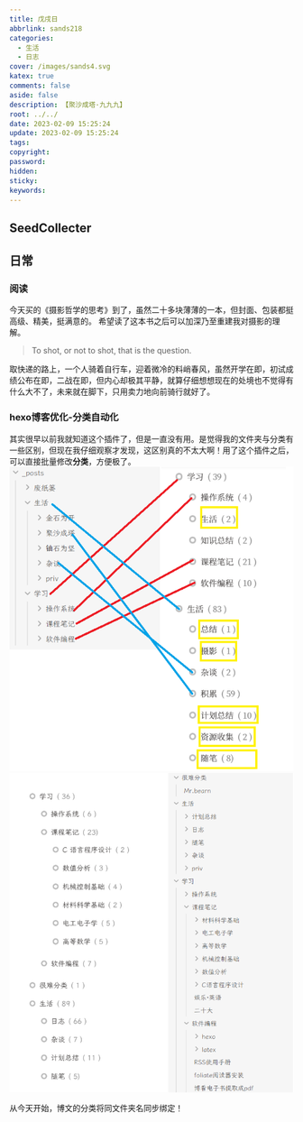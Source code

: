 ```yaml
---
title: 戊戌日
abbrlink: sands218
categories:
  - 生活
  - 日志
cover: /images/sands4.svg
katex: true
comments: false
aside: false
description: 【聚沙成塔·九九九】
root: ../../
date: 2023-02-09 15:25:24
update: 2023-02-09 15:25:24
tags:
copyright:
password:
hidden:
sticky:
keywords:
---
```


## SeedCollecter


## 日常
### 阅读
今天买的《摄影哲学的思考》到了，虽然二十多块薄薄的一本，但封面、包装都挺高级、精美，挺满意的。
希望读了这本书之后可以加深乃至重建我对摄影的理解。
> To shot, or not to shot, that is the question.

取快递的路上，一个人骑着自行车，迎着微冷的料峭春风，虽然开学在即，初试成绩公布在即，二战在即，但内心却极其平静，就算仔细想想现在的处境也不觉得有什么大不了，未来就在脚下，只用卖力地向前骑行就好了。
### hexo博客优化-分类自动化
其实很早以前我就知道这个插件了，但是一直没有用。是觉得我的文件夹与分类有一些区别，但现在我仔细观察才发现，这区别真的不太大啊！用了这个插件之后，可以直接批量修改**分类**，方便极了。
![对比](../../../images/20230102/localvsblog.png)
![完成](../../../images/20230102/done.png)

从今天开始，博文的分类将同文件夹名同步绑定！